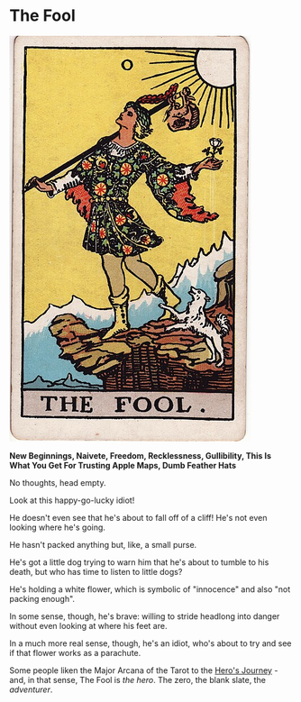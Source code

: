 # The Fool

![fool](../../images/tarot/0-fool.jpg)

**New Beginnings, Naivete, Freedom, Recklessness, Gullibility, This Is What You Get For Trusting Apple Maps, Dumb Feather Hats**

No thoughts, head empty.

Look at this happy-go-lucky idiot!

He doesn't even see that he's about to fall off of a cliff!
He's not even looking where he's going.

He hasn't packed anything but, like, a small purse.

He's got a little dog trying to warn him that he's about to
tumble to his death, but who has time to listen to little dogs?

He's holding a white flower, which is symbolic of "innocence"
and also "not packing enough".

In some sense, though, he's brave: willing to stride headlong
into danger without even looking at where his feet are.

In a much more real sense, though, he's an idiot, who's
about to try and see if that flower works as a parachute.

Some people liken the Major Arcana of the Tarot to the
[Hero's Journey](https://en.wikipedia.org/wiki/Hero%27s_journey) - and, in that
sense, The Fool is _the hero_. The zero, the blank slate, the _adventurer_.